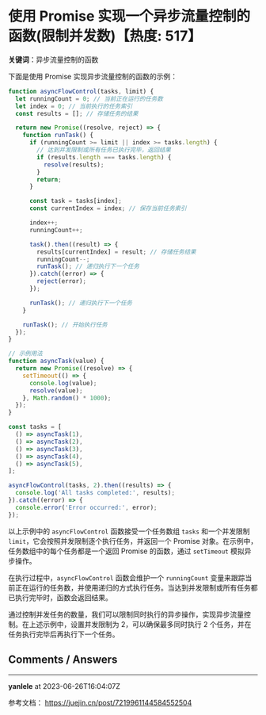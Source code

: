# 使用 Promise 实现一个异步流量控制的函数(限制并发数)【热度: 517】

**关键词**：异步流量控制的函数

下面是使用 Promise 实现异步流量控制的函数的示例：

```javascript
function asyncFlowControl(tasks, limit) {
  let runningCount = 0; // 当前正在运行的任务数
  let index = 0; // 当前执行的任务索引
  const results = []; // 存储任务的结果

  return new Promise((resolve, reject) => {
    function runTask() {
      if (runningCount >= limit || index >= tasks.length) {
        // 达到并发限制或所有任务已执行完毕，返回结果
        if (results.length === tasks.length) {
          resolve(results);
        }
        return;
      }

      const task = tasks[index];
      const currentIndex = index; // 保存当前任务索引

      index++;
      runningCount++;

      task().then((result) => {
        results[currentIndex] = result; // 存储任务结果
        runningCount--;
        runTask(); // 递归执行下一个任务
      }).catch((error) => {
        reject(error);
      });

      runTask(); // 递归执行下一个任务
    }

    runTask(); // 开始执行任务
  });
}

// 示例用法
function asyncTask(value) {
  return new Promise((resolve) => {
    setTimeout(() => {
      console.log(value);
      resolve(value);
    }, Math.random() * 1000);
  });
}

const tasks = [
  () => asyncTask(1),
  () => asyncTask(2),
  () => asyncTask(3),
  () => asyncTask(4),
  () => asyncTask(5),
];

asyncFlowControl(tasks, 2).then((results) => {
  console.log('All tasks completed:', results);
}).catch((error) => {
  console.error('Error occurred:', error);
});
```

以上示例中的 `asyncFlowControl` 函数接受一个任务数组 `tasks` 和一个并发限制 `limit`，它会按照并发限制逐个执行任务，并返回一个 Promise 对象。在示例中，任务数组中的每个任务都是一个返回 Promise 的函数，通过 `setTimeout` 模拟异步操作。

在执行过程中，`asyncFlowControl` 函数会维护一个 `runningCount` 变量来跟踪当前正在运行的任务数，并使用递归的方式执行任务。当达到并发限制或所有任务都已执行完毕时，函数会返回结果。

通过控制并发任务的数量，我们可以限制同时执行的异步操作，实现异步流量控制。在上述示例中，设置并发限制为 2，可以确保最多同时执行 2 个任务，并在任务执行完毕后再执行下一个任务。


## Comments / Answers

---

**yanlele** at 2023-06-26T16:04:07Z

参考文档： https://juejin.cn/post/7219961144584552504